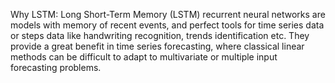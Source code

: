 Why LSTM: Long Short-Term Memory (LSTM) recurrent neural networks are models with memory of recent events, and perfect tools for time series data or steps data like handwriting recognition, trends identification etc. They provide a great benefit in time series forecasting, where classical linear methods can be difficult to adapt to multivariate or multiple input forecasting problems.
